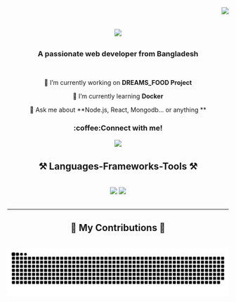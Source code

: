 <img align="right" src="https://visitor-badge.laobi.icu/badge?page_id=salesp07.salesp07" />

<h1 align="center">
    <img src="https://readme-typing-svg.herokuapp.com/?font=Righteous&size=35&center=true&vCenter=true&width=500&height=70&duration=4000&lines=Hi+There!+👋;+I'm+Nazim+Uddin!;" />
</h1>

<h3 align="center">A passionate web developer from Bangladesh</h3>

<br/>

<div align="center">
 
 🔭 I’m currently working on **DREAMS_FOOD Project**
 
 🌱 I’m currently learning **Docker**

💬 Ask me about **Node.js, React, Mongodb... or anything **

 </div>

<div align="center"> 
     <h3>:coffee:Connect with me!</h3>
    <a href="https://www.facebook.com/profile.php?id=100047297413525">
        <img src="https://img.shields.io/badge/Facebook-1877F2?style=for-the-badge&logo=facebook&logoColor=white"/>
    </a>
</div>
 
<h2 align="center">⚒️ Languages-Frameworks-Tools ⚒️</h2>
<br/>
<div align="center">
    <img src="https://skillicons.dev/icons?i=react,bootstrap,mui,html,css,vscode,github,figma,tailwind,git,sass" />
    <img src="https://skillicons.dev/icons?i=nodejs,python,javascript,express,mongodb,c,java" /><br>
</div>

<br/>
<hr/>

<div align="center">
  <h2>🐍 My Contributions 🐍</h2>
  <br>
  <img alt="snake eating my contributions" src="https://raw.githubusercontent.com/salesp07/salesp07/output/github-contribution-grid-snake.svg" />
  
  <br/><br/><br/>
</div>
